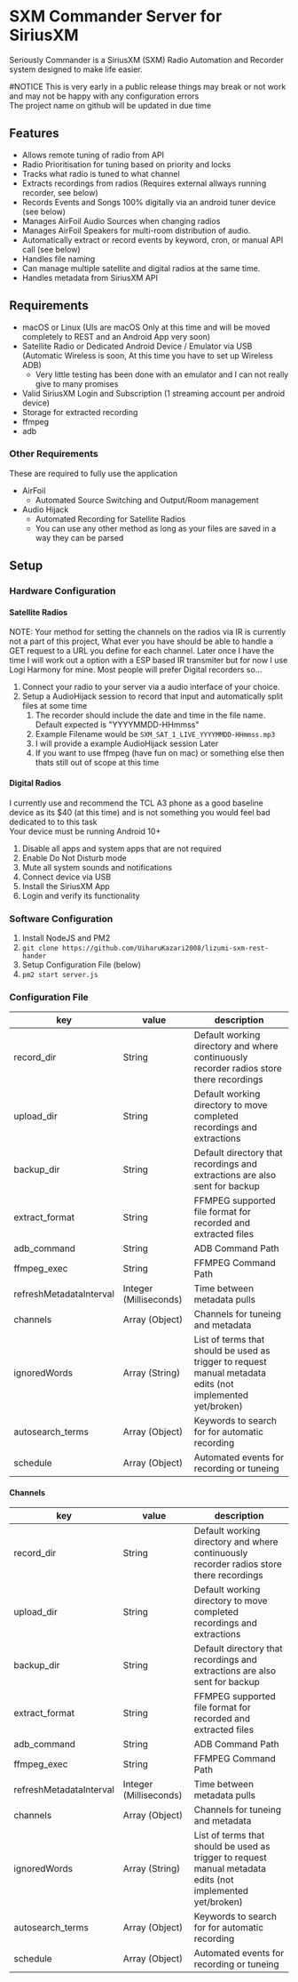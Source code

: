 # SXM Commander Server for SiriusXM
Seriously Commander is a SiriusXM (SXM) Radio Automation and Recorder system designed to make life easier.

#NOTICE
This is very early in a public release things may break or not work and may not be happy with any configuration errors<br>
The project name on github will be updated in due time

## Features
* Allows remote tuning of radio from API
* Radio Prioritisation for tuning based on priority and locks
* Tracks what radio is tuned to what channel
* Extracts recordings from radios (Requires external allways running recorder, see below)
* Records Events and Songs 100% digitally via an android tuner device (see below)
* Manages AirFoil Audio Sources when changing radios
* Manages AirFoil Speakers for multi-room distribution of audio.
* Automatically extract or record events by keyword, cron, or manual API call (see below)
* Handles file naming
* Can manage multiple satellite and digital radios at the same time.
* Handles metadata from SiriusXM API

## Requirements
* macOS or Linux (UIs are macOS Only at this time and will be moved completely to REST and an Android App very soon)
* Satellite Radio or Dedicated Android Device / Emulator via USB (Automatic Wireless is soon, At this time you have to set up Wireless ADB)
  * Very little testing has been done with an emulator and I can not really give to many promises
* Valid SiriusXM Login and Subscription (1 streaming account per android device)
* Storage for extracted recording
* ffmpeg
* adb

### Other Requirements
These are required to fully use the application
* AirFoil
  * Automated Source Switching and Output/Room management
* Audio Hijack
  * Automated Recording for Satellite Radios
  * You can use any other method as long as your files are saved in a way they can be parsed
  
## Setup
### Hardware Configuration
#### Satellite Radios
NOTE: Your method for setting the channels on the radios via IR is currently not a part of this project, What ever you have should be able to handle a GET request to a URL you define for each channel. Later once I have the time I will work out a option with a ESP based IR transmiter but for now I use Logi Harmony for mine. Most people will prefer Digital recorders so...
1. Connect your radio to your server via a audio interface of your choice.
2. Setup a AudioHijack session to record that input and automatically split files at some time
   1. The recorder should include the date and time in the file name. Default expected is "YYYYMMDD-HHmmss"
   2. Example Filename would be `SXM_SAT_1_LIVE_YYYYMMDD-HHmmss.mp3`
   3. I will provide a example AudioHijack session Later
   4. If you want to use ffmpeg (have fun on mac) or something else then thats still out of scope at this time

#### Digital Radios
I currently use and recommend the TCL A3 phone as a good baseline device as its $40 (at this time) and is not something you would feel bad dedicated to to this task<br>
Your device must be running Android 10+
1. Disable all apps and system apps that are not required
2. Enable Do Not Disturb mode
3. Mute all system sounds and notifications
4. Connect device via USB
5. Install the SiriusXM App
6. Login and verify its functionality

### Software Configuration
1. Install NodeJS and PM2
2. `git clone https://github.com/UiharuKazari2008/lizumi-sxm-rest-hander`
3. Setup Configuration File (below)
4. `pm2 start server.js`

### Configuration File
|key|value|description|
|---|---|---|
|record_dir|String|Default working directory and where continuously recorder radios store there recordings|
|upload_dir|String|Default working directory to move completed recordings and extractions|
|backup_dir|String|Default directory that recordings and extractions are also sent for backup|
|extract_format|String|FFMPEG supported file format for recorded and extracted files|
|adb_command|String|ADB Command Path|
|ffmpeg_exec|String|FFMPEG Command Path|
|refreshMetadataInterval|Integer (Milliseconds)|Time between metadata pulls|
|channels|Array (Object)|Channels for tuneing and metadata|
|ignoredWords|Array (String)|List of terms that should be used as trigger to request manual metadata edits (not implemented yet/broken)|
|autosearch_terms|Array (Object)|Keywords to search for for automatic recording|
|schedule|Array (Object)|Automated events for recording or tuneing|

#### Channels
|key|value|description|
|---|---|---|
|record_dir|String|Default working directory and where continuously recorder radios store there recordings|
|upload_dir|String|Default working directory to move completed recordings and extractions|
|backup_dir|String|Default directory that recordings and extractions are also sent for backup|
|extract_format|String|FFMPEG supported file format for recorded and extracted files|
|adb_command|String|ADB Command Path|
|ffmpeg_exec|String|FFMPEG Command Path|
|refreshMetadataInterval|Integer (Milliseconds)|Time between metadata pulls|
|channels|Array (Object)|Channels for tuneing and metadata|
|ignoredWords|Array (String)|List of terms that should be used as trigger to request manual metadata edits (not implemented yet/broken)|
|autosearch_terms|Array (Object)|Keywords to search for for automatic recording|
|schedule|Array (Object)|Automated events for recording or tuneing|
